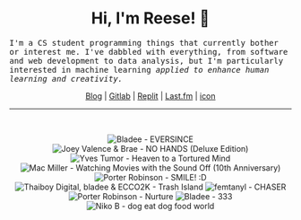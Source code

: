 <h1 align="center">Hi, I'm Reese! 👋</h1>

<p><samp>I'm a CS student programming things that currently bother or interest me. I've dabbled with everything, from software and web development to data analysis, but I'm particularly interested in machine learning <i>applied to enhance human learning and creativity.</i></p></samp>

<p align="center">
 <a href="https://renys.dev">Blog</a> | <a href="https://gitlab.com/renys">Gitlab</a> | <a href="https://replit.com/@renys">Replit</a> | <a href="https://last.fm/user/emperte">Last.fm</a> | <a href="https://picrew.me/en/image_maker/2243240">icon</a>
</p>

<hr class="dotted">
<br>
<!-- lastfm -->
<p align="center"><img src="https://lastfm.freetls.fastly.net/i/u/64s/9ad66da415b2238f7f79488a3b5e6b56.jpg" title="Bladee - EVERSINCE"> <img src="https://lastfm.freetls.fastly.net/i/u/64s/643c41b5b5dd4a1e2c4463c603fbf1ae.jpg" title="Joey Valence & Brae - NO HANDS (Deluxe Edition)"> <img src="https://lastfm.freetls.fastly.net/i/u/64s/7e46e88f240553164822da1e60701809.jpg" title="Yves Tumor - Heaven to a Tortured Mind"> <img src="https://lastfm.freetls.fastly.net/i/u/64s/55391e93d9c22ca2b32cc48e77fbdc28.jpg" title="Mac Miller - Watching Movies with the Sound Off (10th Anniversary)"> <img src="https://lastfm.freetls.fastly.net/i/u/64s/41863d6793c2b219b47093d2840c7649.jpg" title="Porter Robinson - SMILE! :D"> <img src="https://lastfm.freetls.fastly.net/i/u/64s/a9be98d4708e2db0f7184fb4e786dcfa.png" title="Thaiboy Digital, bladee & ECCO2K - Trash Island"> <img src="https://lastfm.freetls.fastly.net/i/u/64s/4e5ba7facc1697bd9d8bdd68ffcb35a8.jpg" title="femtanyl - CHASER"> <img src="https://lastfm.freetls.fastly.net/i/u/64s/557f8d10244850be317f4d2099f85ed0.png" title="Porter Robinson - Nurture"> <img src="https://lastfm.freetls.fastly.net/i/u/64s/8e84b293125bdc88cdf308bc744fc6fd.jpg" title="Bladee - 333"> <img src="https://lastfm.freetls.fastly.net/i/u/64s/e1c40a6f6c77c57d726c9dba4c9e7697.jpg" title="Niko B - dog eat dog food world"> </p>
